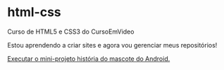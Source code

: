 # html-css
Curso de HTML5 e CSS3 do CursoEmVideo

Estou aprendendo a criar sites e agora vou gerenciar meus repositórios!

<a href="https://https://matheusnascimento021.github.io/html-css/siteandroid2.0">Executar o mini-projeto história do mascote do Android.